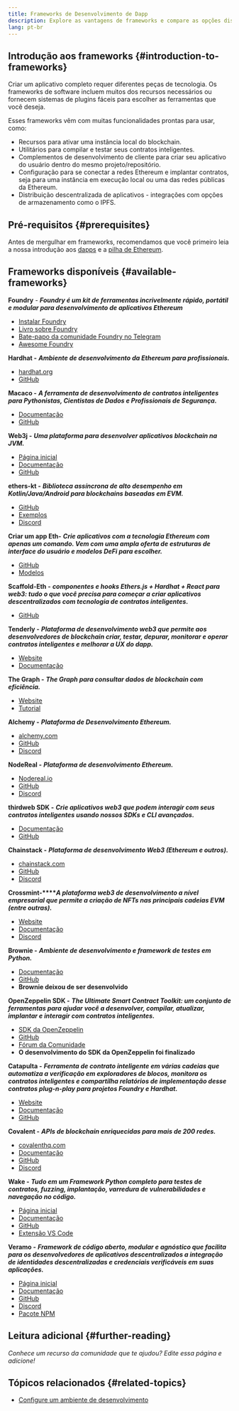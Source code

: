 ```yaml
---
title: Frameworks de Desenvolvimento de Dapp
description: Explore as vantagens de frameworks e compare as opções disponíveis.
lang: pt-br
---
```


## Introdução aos frameworks {#introduction-to-frameworks}

Criar um aplicativo completo requer diferentes peças de tecnologia. Os frameworks de software incluem muitos dos recursos necessários ou fornecem sistemas de plugins fáceis para escolher as ferramentas que você deseja.

Esses frameworks vêm com muitas funcionalidades prontas para usar, como:

- Recursos para ativar uma instância local do blockchain.
- Utilitários para compilar e testar seus contratos inteligentes.
- Complementos de desenvolvimento de cliente para criar seu aplicativo do usuário dentro do mesmo projeto/repositório.
- Configuração para se conectar a redes Ethereum e implantar contratos, seja para uma instância em execução local ou uma das redes públicas da Ethereum.
- Distribuição descentralizada de aplicativos - integrações com opções de armazenamento como o IPFS.

## Pré-requisitos {#prerequisites}

Antes de mergulhar em frameworks, recomendamos que você primeiro leia a nossa introdução aos [dapps](/developers/docs/dapps/) e a [pilha de Ethereum](/developers/docs/ethereum-stack/).

## Frameworks disponíveis {#available-frameworks}

**Foundry** - **_Foundry é um kit de ferramentas incrivelmente rápido, portátil e modular para desenvolvimento de aplicativos Ethereum_**

- [Instalar Foundry](https://book.getfoundry.sh/)
- [Livro sobre Foundry](https://book.getfoundry.sh/)
- [Bate-papo da comunidade Foundry no Telegram](https://t.me/foundry_support)
- [Awesome Foundry](https://github.com/crisgarner/awesome-foundry)

**Hardhat -** **_Ambiente de desenvolvimento da Ethereum para profissionais._**

- [hardhat.org](https://hardhat.org)
- [GitHub](https://github.com/nomiclabs/hardhat)

**Macaco -** **_A ferramenta de desenvolvimento de contratos inteligentes para Pythonistas, Cientistas de Dados e Profissionais de Segurança._**

- [Documentação](https://docs.apeworx.io/ape/stable/)
- [GitHub](https://github.com/ApeWorX/ape)

**Web3j -** **_Uma plataforma para desenvolver aplicativos blockchain na JVM._**

- [Página inicial](https://www.web3labs.com/web3j-sdk)
- [Documentação](https://docs.web3j.io)
- [GitHub](https://github.com/web3j/web3j)

**ethers-kt -** **_Biblioteca assíncrona de alto desempenho em Kotlin/Java/Android para blockchains baseadas em EVM._**

- [GitHub](https://github.com/Kr1ptal/ethers-kt)
- [Exemplos](https://github.com/Kr1ptal/ethers-kt/tree/master/examples)
- [Discord](https://discord.gg/rx35NzQGSb)

**Criar um app Eth-** **_Crie aplicativos com a tecnologia Ethereum com apenas um comando. Vem com uma ampla oferta de estruturas de interface do usuário e modelos DeFi para escolher._**

- [GitHub](https://github.com/paulrberg/create-eth-app)
- [Modelos](https://github.com/PaulRBerg/create-eth-app/tree/develop/templates)

**Scaffold-Eth -** **_componentes e hooks Ethers.js + Hardhat + React para web3: tudo o que você precisa para começar a criar aplicativos descentralizados com tecnologia de contratos inteligentes._**

- [GitHub](https://github.com/scaffold-eth/scaffold-eth-2)

**Tenderly -** **_Plataforma de desenvolvimento web3 que permite aos desenvolvedores de blockchain criar, testar, depurar, monitorar e operar contratos inteligentes e melhorar a UX do dapp._**

- [Website](https://tenderly.co/)
- [Documentação](https://docs.tenderly.co/)

**The Graph -** **_The Graph para consultar dados de blockchain com eficiência._**

- [Website](https://thegraph.com/)
- [Tutorial](/developers/tutorials/the-graph-fixing-web3-data-querying/)

**Alchemy -** **_Plataforma de Desenvolvimento Ethereum._**

- [alchemy.com](https://www.alchemy.com/)
- [GitHub](https://github.com/alchemyplatform)
- [Discord](https://discord.com/invite/alchemyplatform)

**NodeReal -** **_Plataforma de desenvolvimento Ethereum._**

- [Nodereal.io](https://nodereal.io/)
- [GitHub](https://github.com/node-real)
- [Discord](https://discord.gg/V5k5gsuE)

**thirdweb SDK -** **_Crie aplicativos web3 que podem interagir com seus contratos inteligentes usando nossos SDKs e CLI avançados._**

- [Documentação](https://portal.thirdweb.com/sdk/)
- [GitHub](https://github.com/thirdweb-dev/)

**Chainstack -** **_Plataforma de desenvolvimento Web3 (Ethereum e outros)._**

- [chainstack.com](https://www.chainstack.com/)
- [GitHub](https://github.com/chainstack)
- [Discord](https://discord.gg/BSb5zfp9AT)

**Crossmint-****_A plataforma web3 de desenvolvimento a nível empresarial que permite a criação de NFTs nas principais cadeias EVM (entre outras)._**

- [Website](https://www.crossmint.com)
- [Documentação](https://docs.crossmint.com)
- [Discord](https://discord.com/invite/crossmint)

**Brownie -** **_Ambiente de desenvolvimento e framework de testes em Python._**

- [Documentação](https://eth-brownie.readthedocs.io/en/latest/)
- [GitHub](https://github.com/eth-brownie/brownie)
- **Brownie deixou de ser desenvolvido**

**OpenZeppelin SDK -** **_The Ultimate Smart Contract Toolkit: um conjunto de ferramentas para ajudar você a desenvolver, compilar, atualizar, implantar e interagir com contratos inteligentes._**

- [SDK da OpenZeppelin](https://openzeppelin.com/sdk/)
- [GitHub](https://github.com/OpenZeppelin/openzeppelin-sdk)
- [Fórum da Comunidade](https://forum.openzeppelin.com/c/support/17)
- **O desenvolvimento do SDK da OpenZeppelin foi finalizado**

**Catapulta -** **_Ferramenta de contrato inteligente em várias cadeias que automatiza a verificação em exploradores de blocos, monitora os contratos inteligentes e compartilha relatórios de implementação desse contratos plug-n-play para projetos Foundry e Hardhat._**

- [Website](https://catapulta.sh/)
- [Documentação](https://catapulta.sh/docs)
- [GitHub](https://github.com/catapulta-sh)

**Covalent -** **_APIs de blockchain enriquecidas para mais de 200 redes._**

- [covalenthq.com](https://www.covalenthq.com/)
- [Documentação](https://www.covalenthq.com/docs/api/)
- [GitHub](https://github.com/covalenthq)
- [Discord](https://www.covalenthq.com/discord/)

**Wake -** **_Tudo em um Framework Python completo para testes de contratos, fuzzing, implantação, varredura de vulnerabilidades e navegação no código._**

- [Página inicial](https://getwake.io/)
- [Documentação](https://ackeeblockchain.com/wake/docs/latest/)
- [GitHub](https://github.com/Ackee-Blockchain/wake)
- [Extensão VS Code](https://marketplace.visualstudio.com/items?itemName=AckeeBlockchain.tools-for-solidity)

**Veramo -** **_Framework de código aberto, modular e agnóstico que facilita para os desenvolvedores de aplicativos descentralizados a integração de identidades descentralizadas e credenciais verificáveis em suas aplicações._**

- [Página inicial](https://veramo.io/)
- [Documentação](https://veramo.io/docs/basics/introduction)
- [GitHub](https://github.com/uport-project/veramo)
- [Discord](https://discord.com/invite/FRRBdjemHV)
- [Pacote NPM](https://www.npmjs.com/package/@veramo/core)

## Leitura adicional {#further-reading}

_Conhece um recurso da comunidade que te ajudou? Edite essa página e adicione!_

## Tópicos relacionados {#related-topics}

- [Configure um ambiente de desenvolvimento](/developers/local-environment/)
